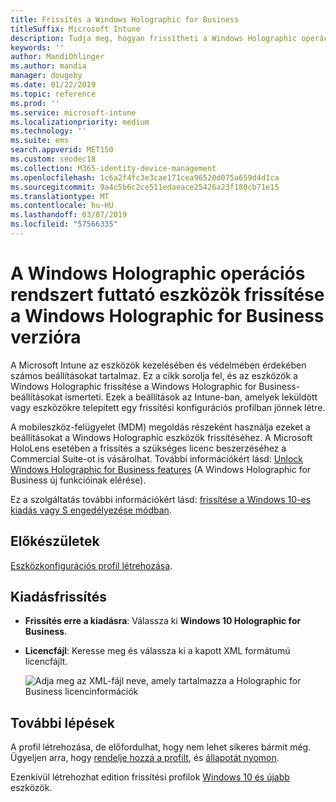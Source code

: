 ```yaml
---
title: Frissítés a Windows Holographic for Business
titleSuffix: Microsoft Intune
description: Tudja meg, hogyan frissítheti a Windows Holographic operációs rendszert futtató eszközöket a Windows Holographic for Business verzióra
keywords: ''
author: MandiOhlinger
ms.author: mandia
manager: dougeby
ms.date: 01/22/2019
ms.topic: reference
ms.prod: ''
ms.service: microsoft-intune
ms.localizationpriority: medium
ms.technology: ''
ms.suite: ems
search.appverid: MET150
ms.custom: seodec18
ms.collection: M365-identity-device-management
ms.openlocfilehash: 1c6a2f4fc3e3cae171cea96520d075a659d4d1ca
ms.sourcegitcommit: 9a4c5b6c2ce511edaeace25426a23f180cb71e15
ms.translationtype: MT
ms.contentlocale: hu-HU
ms.lasthandoff: 03/07/2019
ms.locfileid: "57566335"
---
```

# <a name="upgrade-devices-running-windows-holographic-to-windows-holographic-for-business"></a>A Windows Holographic operációs rendszert futtató eszközök frissítése a Windows Holographic for Business verzióra

A Microsoft Intune az eszközök kezelésében és védelmében érdekében számos beállításokat tartalmaz. Ez a cikk sorolja fel, és az eszközök a Windows Holographic frissítése a Windows Holographic for Business-beállításokat ismerteti. Ezek a beállítások az Intune-ban, amelyek leküldött vagy eszközökre telepített egy frissítési konfigurációs profilban jönnek létre.

A mobileszköz-felügyelet (MDM) megoldás részeként használja ezeket a beállításokat a Windows Holographic eszközök frissítéséhez. A Microsoft HoloLens esetében a frissítés a szükséges licenc beszerzéséhez a Commercial Suite-ot is vásárolhat. További információkért lásd: [Unlock Windows Holographic for Business features](https://docs.microsoft.com/hololens/hololens-upgrade-enterprise) (A Windows Holographic for Business új funkcióinak elérése).

Ez a szolgáltatás további információkért lásd: [frissítése a Windows 10-es kiadás vagy S engedélyezése módban](edition-upgrade-configure-windows-10.md).

## <a name="before-you-begin"></a>Előkészületek

[Eszközkonfigurációs profil létrehozása](edition-upgrade-configure-windows-10.md#create-the-profile).

## <a name="edition-upgrade"></a>Kiadásfrissítés

- **Frissítés erre a kiadásra**: Válassza ki **Windows 10 Holographic for Business**.
- **Licencfájl**: Keresse meg és válassza ki a kapott XML formátumú licencfájlt.

  ![Adja meg az XML-fájl neve, amely tartalmazza a Holographic for Business licencinformációk](media/Holographic-edition-upgrade.png)
 
## <a name="next-steps"></a>További lépések

A profil létrehozása, de előfordulhat, hogy nem lehet sikeres bármit még. Ügyeljen arra, hogy [rendelje hozzá a profilt](device-profile-assign.md), és [állapotát nyomon](device-profile-monitor.md).

Ezenkívül létrehozhat edition frissítési profilok [Windows 10 és újabb](edition-upgrade-windows-settings.md) eszközök.
